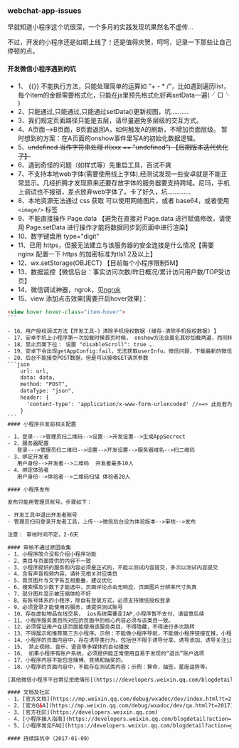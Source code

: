 ### webchat-app-issues

早就知道小程序这个坑很深，一个多月的实践发现坑果然名不虚传...       

不过，开发的小程序还是如期上线了！还是值得庆贺，呵呵，记录一下那些让自己停顿的点。

#### 开发微信小程序遇到的坑

- 1、 {{}} 不能执行方法，只能处理简单的运算如 “+ - * /”，比如遇到遍历list，每个item的金额需要格式化，只能在js里预先格式化好再setData一遍( ╯□╰ )
- 2、只能通过,只能通过,只能通过setData()更新视图，坑..........
- 3、我们规定页面路径只能是五层，请尽量避免多层级的交互方式。
- 4、A页面-->B页面，B页面返回A，如何触发A的刷新，不增加页面层级。
     暂时想到的方案：在A页面的onshow事件里写A的初始化数据逻辑。
- 5、<del>undefined 当作字符串处理  if(xxx == "undefined") 【后期版本迭代优化了】</del>
- 6、遇到奇怪的问题（如样式等）先重启工具，百试不爽
- 7、不支持本地web字体(需要使用线上字体),经测试发现一些安卓就是不能正常显示。几经折腾才发现原来还要存放字体的服务器要支持跨域。尼玛，手机上调试也不报错，差点放弃web字体了。卡了好久，坑.............
- 8、本地资源无法通过 css 获取 可以使用网络图片，或者 base64，或者使用 `<image/>` 标签
- 9、不能直接操作 Page.data 【避免在直接对 Page.data 进行赋值修改，请使用 Page.setData 进行操作才能将数据同步到页面中进行渲染】
- 10、数字键盘用 type="digit"
- 11、已用 https，但报无法建立与该服务器的安全连接是什么情况【需要 nginx 配置一下 https 的加密标准为tls1.2及以上】
- 12、wx.setStorage(OBJECT) 【目前每个小程序限制5M】
- 13、数据监控【微信后台：事实访问次数/昨日概况/累计访问用户数/TOP受访页】
- 14、微信调试神器，ngrok，见[ngrok](https://www.twindy.org/nginx-ngrock-net-through/)
- 15、view 添加点击效果[需要开启hover效果]： 
````html
<view hover hover-class="item-hover"> 
```

- 16、用户授权调试方法【开发工具-》清除手机授权数据 (缓存-清除手机授权数据) 】
- 17、安卓手机上小程序第一次加载时候首页时候， onshow方法会莫名其妙加载两遍，而同样在iphone下却不会，由于需要在onshow里面触发获取用户信息，所以系统加载两次onshow会导致后台报错。。。
- 18、禁止页面下拉： 设置 "disableScroll": true 。
- 19、安卓下会出现getAppConfig:fail，无法获取userInfo。微信问题，下载最新的微信安装包
- 20、后台不能接受POST数据，但是可以接收GET请求参数
```json
    url: url,
    data: data,
    method: "POST",
    dataType: "json",
    header: {
      'content-type': 'application/x-www-form-urlencoded' //==> 此处若为application/json则服务端无法获取POST的参数
    }
```
#### 小程序开发前相关配置

- 1、登录--->管理员扫二维码-->设置-->开发设置-->生成AppSecrect
- 2、服务器配置
   登录--->管理员扫二维码-->设置-->开发设置-->服务器域名-->扫二维码
- 3、绑定开发者
   用户身份-->开发者-->二维码  开发者最多10人
- 4、绑定体验者
   用户身份-->体验者-->二维码扫描 体验者20人

#### 小程序发布

发布只能用管理员账号。步骤如下：

- 开发工具中退出开发者账号
- 管理员扫码登录开发者工具，上传-->微信后台设为体验版本-->审核-->发布

注意： 审核时间不定，2-6天

#### 审核不通过原因收集
- 1、小程序简介没有介绍小程序功能
- 2、类目与页面提供的内容不一致
- 3、小程序提供的服务和内容必须是正式的，不能以测试内容提交，多次以测试内容提交
- 4、含有声音视频内容，请补充相关对应类目
- 5、首页图片与文字有互相重叠，建议优化
- 6、搜索框及少数下才能选中，页面评论点击无响应，页面图片分辨率尺寸失真
- 7、部分图片显示被压缩体检不好
- 8、有账号体系的小程序，除自有登录方式，必须支持微信授权登录
- 9、必须登录才能使用的服务，请提供测试账号
- 10、存在虚拟物品在线交易， ios系统需要走IAP,小程序暂不支付，请留意后续
- 11、小程序服务类目所对应的页面中的核心内容必须与该类目一致。
- 12、必须保证用户在该页面能使用该服务类目，不得隐藏，不得进行多次跳转
- 13、不得展示和推荐第三方小程序。示例：不能做小程序导航，不能做小程序链接互推，小程序排行榜等
- 14、小程序的页面内容中，存在诱导类行为，包括但不限于诱导分享、诱导添加、诱导关注公众号、诱导下载等，要求用户分享、添加、关注或下载后才可操作的程序，含有明示或暗示用户分享的文案、图片、按钮、浮层、弹窗等的小程序，通过利益诱惑诱导用户分享、传播的小程序，用夸张言语来胁迫、引诱用户分享的小程序，强制或诱导用户添加小程序的，都将会被拒绝；
- 15、 禁止视频、音乐、语音等多媒体的自动播放
- 16、 如果小程序有账户系统，必须提供能正常使用且易于发现的“退出”账户选项
- 17、小程序内容不能包含赌博、竞猜和抽奖的。
- 18、小程序的页面内容中，不能存在测试类内容；示例：算命，抽签，星座运势等。

[其他微信小程序平台常见拒绝情形](https://developers.weixin.qq.com/blogdetail?action=get_post_info&lang=zh_CN&token=1592986236&docid=c53fb90c11590a1b86c109b4006fae27)

#### 文档及社区
- 1、[官方文档](https://mp.weixin.qq.com/debug/wxadoc/dev/index.html?t=201715)
- 2、[官方Q&A](https://mp.weixin.qq.com/debug/wxadoc/dev/qa.html?t=201715)
- 3、[官方社区](https://developers.weixin.qq.com)
- 4、[小程序接入指南](https://developers.weixin.qq.com/blogdetail?action=get_post_info&lang=zh_CN&token=1592986236&docid=bb39a3dfd5f9c7070f9e2ec3c0f7f68a)
- 5、[小程序常见FAQ](https://developers.weixin.qq.com/blogdetail?action=get_post_info&lang=zh_CN&token=1592986236&docid=2fcdb7794d48c59f7624f53e94d0ae22)

#### 持续踩坑中（2017-01-09）
